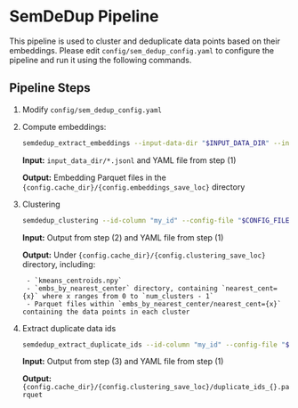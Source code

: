 # SemDeDup Pipeline

This pipeline is used to cluster and deduplicate data points based on their embeddings.
Please edit `config/sem_dedup_config.yaml` to configure the pipeline and run it using the following commands.


## Pipeline Steps

1) Modify `config/sem_dedup_config.yaml`

2) Compute embeddings:
    ```sh
    semdedup_extract_embeddings --input-data-dir "$INPUT_DATA_DIR" --input-file-type "jsonl" --input-file-extension "json" --input-text-field "text" --config-file "$CONFIG_FILE"
    ```
    **Input:** `input_data_dir/*.jsonl` and YAML file from step (1)

    **Output:** Embedding Parquet files in the `{config.cache_dir}/{config.embeddings_save_loc}` directory

3) Clustering
    ```sh
    semdedup_clustering --id-column "my_id" --config-file "$CONFIG_FILE"
    ```
    **Input:** Output from step (2) and YAML file from step (1)

    **Output:** Under `{config.cache_dir}/{config.clustering_save_loc}` directory, including:

        - `kmeans_centroids.npy`
        - `embs_by_nearest_center` directory, containing `nearest_cent={x}` where x ranges from 0 to `num_clusters - 1`
        - Parquet files within `embs_by_nearest_center/nearest_cent={x}` containing the data points in each cluster

4) Extract duplicate data ids
    ```sh
    semdedup_extract_duplicate_ids --id-column "my_id" --config-file "$CONFIG_FILE"
    ```
    **Input:** Output from step (3) and YAML file from step (1)

    **Output:** `{config.cache_dir}/{config.clustering_save_loc}/duplicate_ids_{}.parquet`
